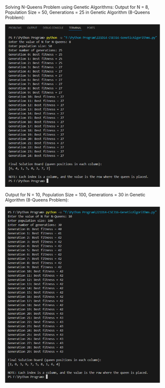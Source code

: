 Solving N-Queens Problem using Genetic Algorithms:
Output for N = 8, Population Size = 50, Generations = 25 in Genetic Algorithm (8-Queens Problem):

![Output](ScreenShot/ID-CSE316-221D14-GeneticAlgorithms.py_(1).png)

Output for N = 10, Population Size = 100, Generations = 30 in Genetic Algorithm (8-Queens Problem):

![Output](ScreenShot/ID-CSE316-221D14-GeneticAlgorithms.py_(2).png)
